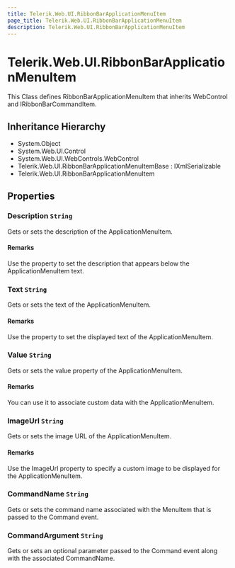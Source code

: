 ```yaml
---
title: Telerik.Web.UI.RibbonBarApplicationMenuItem
page_title: Telerik.Web.UI.RibbonBarApplicationMenuItem
description: Telerik.Web.UI.RibbonBarApplicationMenuItem
---
```


# Telerik.Web.UI.RibbonBarApplicationMenuItem

This Class defines RibbonBarApplicationMenuItem that inherits WebControl and IRibbonBarCommandItem.

## Inheritance Hierarchy

* System.Object
* System.Web.UI.Control
* System.Web.UI.WebControls.WebControl
* Telerik.Web.UI.RibbonBarApplicationMenuItemBase : IXmlSerializable
* Telerik.Web.UI.RibbonBarApplicationMenuItem

## Properties

###  Description `String`

Gets or sets the description of the ApplicationMenuItem.

#### Remarks
Use the property to set the description that appears below the ApplicationMenuItem text.

###  Text `String`

Gets or sets the text of the ApplicationMenuItem.

#### Remarks
Use the property to set the displayed text of the ApplicationMenuItem.

###  Value `String`

Gets or sets the value property of the ApplicationMenuItem.

#### Remarks
You can use it to associate custom data with the ApplicationMenuItem.

###  ImageUrl `String`

Gets or sets the image URL of the ApplicationMenuItem.

#### Remarks
Use the ImageUrl property to specify a custom
            	image to be displayed for the ApplicationMenuItem.

###  CommandName `String`

Gets or sets the command name associated with the MenuItem that is passed to the Command event.

###  CommandArgument `String`

Gets or sets an optional parameter passed to the Command event along with the associated CommandName.

